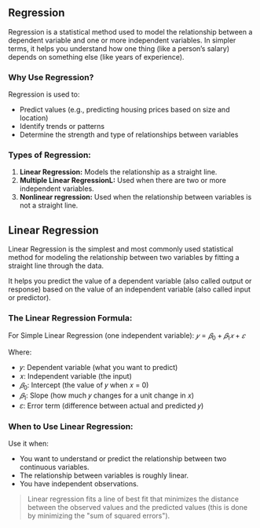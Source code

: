 ## Regression
Regression is a statistical method used to model the relationship between a dependent variable and one or more independent variables. In simpler terms, it helps you understand how one thing (like a person’s salary) depends on something else (like years of experience).

### Why Use Regression?
Regression is used to:
- Predict values (e.g., predicting housing prices based on size and location)
- Identify trends or patterns
- Determine the strength and type of relationships between variables

### Types of Regression:
1. **Linear Regression:** Models the relationship as a straight line.
2. **Multiple Linear RegressionL:** Used when there are two or more independent variables.
3. **Nonlinear regression:** Used when the relationship between variables is not a straight line.

## Linear Regression
Linear Regression is the simplest and most commonly used statistical method for modeling the relationship between two variables by fitting a straight line through the data.  

It helps you predict the value of a dependent variable (also called output or response) based on the value of an independent variable (also called input or predictor).

### The Linear Regression Formula:
For Simple Linear Regression (one independent variable): $𝑦 = 𝛽_0 + 𝛽_1𝑥 + 𝜀$

Where:
- 𝑦: Dependent variable (what you want to predict)
- 𝑥: Independent variable (the input)
- $𝛽_0$: Intercept (the value of 𝑦 when 𝑥 = 0)
- $𝛽_1$: Slope (how much 𝑦 changes for a unit change in 𝑥)
- 𝜀: Error term (difference between actual and predicted 𝑦)

### When to Use Linear Regression:
Use it when:
- You want to understand or predict the relationship between two continuous variables.
- The relationship between variables is roughly linear.
- You have independent observations.

> Linear regression fits a line of best fit that minimizes the distance between the observed values and the predicted values (this is done by minimizing the "sum of squared errors").

